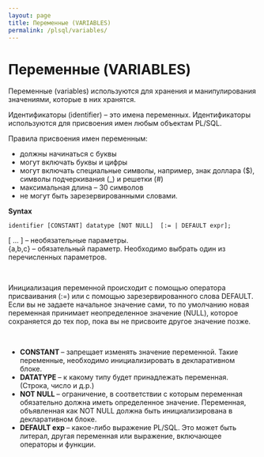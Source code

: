```yaml
---
layout: page
title: Переменные (VARIABLES)
permalink: /plsql/variables/
---
```


# Переменные (VARIABLES)

Переменные (variables) используются для хранения и манипулирования значениями, которые в них хранятся.

Идентификаторы (identifier) – это имена переменных. Идентификаторы используются для присвоения имен любым объектам PL/SQL.  

Правила присвоения имен переменным:<br/>

<ul>
<li> должны начинаться с буквы </li>
<li> могут включать буквы и цифры </li>
<li> могут включать специальные символы, например, знак доллара ($), символы подчеркивания (_) и решетки (#) </li>
<li> максимальная длина – 30 символов </li>
<li> не могут быть зарезервированными словами.</li>
</ul>



<strong>Syntax</strong>


    identifier [CONSTANT] datatype [NOT NULL]  [:= | DEFAULT expr];


[ … ] – необязательные параметры. <br/>
{a,b,c} – обязательный параметр. Необходимо выбрать один из перечисленных параметров.<br/>


<br/>

Инициализация переменной происходит с помощью оператора присваивания  (:=) или с помощью зарезервированного слова DEFAULT. Если вы не задаете начальное значение сами, то по умолчанию новая переменная принимает неопределенное значение (NULL), которое сохраняется до тех пор, пока вы не присвоите  другое значение позже.

<br/>

<ul>
<li><strong>CONSTANT </strong> – запрещает изменять значение переменной. Такие переменные, необходимо инициализировать в декларативном блоке.</li>
<li><strong>DATATYPE </strong> – к какому типу будет принадлежать переменная. (Строка, число и д.р.)</li>
<li><strong>NOT NULL </strong> – ограничение, в соответствии с которым переменная обязательно должна иметь определенное значение. Переменная, объявленная как NOT NULL должна быть инициализирована в декларативном блоке.</li>
<li><strong>DEFAULT exp </strong> – какое-либо выражение  PL/SQL. Это может быть литерал, другая переменная или выражение, включающее операторы и функции.</li>
</ul>
